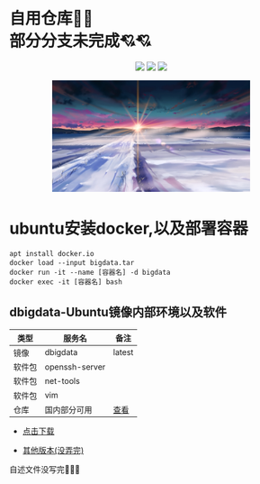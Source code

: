 # 自用仓库🍔🍔<br />部分分支未完成💘💘<br />

<div align=center>

![](https://img.shields.io/badge/讨厌-学习-yellow)
![](https://img.shields.io/badge/性格-开朗-red)
![](https://img.shields.io/badge/爱好-二次元-red)

</div>

<div align=center>
    <img class="xzc" src="./image/R-C_processed.jpg" alt="" width="70%" height="70%" clear="both" display="block" margin="auto">
</div>












# ubuntu安装docker,以及部署容器

```
apt install docker.io
docker load --input bigdata.tar
docker run -it --name [容器名] -d bigdata
docker exec -it [容器名] bash
```








## dbigdata-Ubuntu镜像内部环境以及软件


| 类型   | 服务名         | 备注                                                                                                                                                       |
| ------ | -------------- | ---------------------------------------------------------------------------------------------------------------------------------------------------------- |
| 镜像   | dbigdata       | latest                                                                                                                                                     |
| 软件包 | openssh-server |                                                                                                                                                            |
| 软件包 | net-tools      |                                                                                                                                                            |
| 软件包 | vim            |                                                                                                                                                            |
| 仓库   | 国内部分可用   | <a href="https://github.com/sulan-hub/China-Guangxi-Big-Data-Application-Development-Competition/blob/main/docker/%E4%BB%93%E5%BA%93/daemon.json">查看</a> |

* <p>
  <a href="https://github.com/sulan-hub/China-Guangxi-Big-Data-Application-Development-Competition/releases/download/untagged-43be75fb62b9d73eee07/bigdata.tar">点击下载</a>
  </p>
* <p>
  <a href="https://github.com/sulan-hub/China-Guangxi-Big-Data-Application-Development-Competition/releases">其他版本(没弄完)</a>
  </p>
















自述文件没写完🧱🧱🧱



